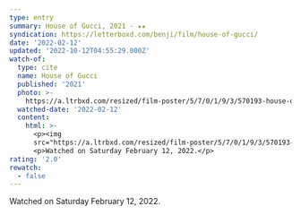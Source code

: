 ```yaml
---
type: entry
summary: House of Gucci, 2021 - ★★
syndication: https://letterboxd.com/benji/film/house-of-gucci/
date: '2022-02-12'
updated: '2022-10-12T04:55:29.000Z'
watch-of:
  type: cite
  name: House of Gucci
  published: '2021'
  photo: >-
    https://a.ltrbxd.com/resized/film-poster/5/7/0/1/9/3/570193-house-of-gucci-0-600-0-900-crop.jpg?v=5360fe0784
  watched-date: '2022-02-12'
  content:
    html: >-
      <p><img
      src="https://a.ltrbxd.com/resized/film-poster/5/7/0/1/9/3/570193-house-of-gucci-0-600-0-900-crop.jpg?v=5360fe0784"/></p>
      <p>Watched on Saturday February 12, 2022.</p>
rating: '2.0'
rewatch:
  - false
---
```

Watched on Saturday February 12, 2022.
